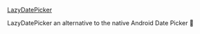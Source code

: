 [LazyDatePicker](https://github.com/lopspower/LazyDatePicker)

LazyDatePicker an alternative to the native Android Date Picker 📅